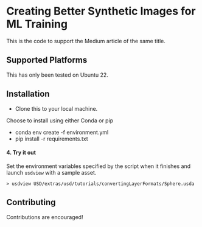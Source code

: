 Creating Better Synthetic Images for ML Training
================================================

This is the code to support the Medium article of the same title.



Supported Platforms
-------------------

This has only been tested on Ubuntu 22.

Installation
------------

- Clone this to your local machine. 

Choose to install using either Conda or pip
- conda env create -f environment.yml
- pip install -r requirements.txt




#### 4. Try it out

Set the environment variables specified by the script when it finishes and 
launch `usdview` with a sample asset.

```
> usdview USD/extras/usd/tutorials/convertingLayerFormats/Sphere.usda
```

Contributing
------------

Contributions are encouraged!
